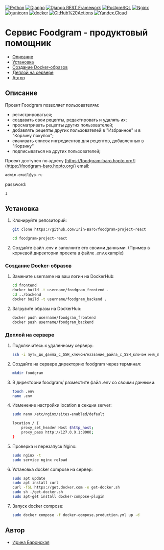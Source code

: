 [![Python](https://img.shields.io/badge/-Python-464646?style=flat-square&logo=Python)](https://www.python.org/)
[![Django](https://img.shields.io/badge/-Django-464646?style=flat-square&logo=Django)](https://www.djangoproject.com/)
[![Django REST Framework](https://img.shields.io/badge/-Django%20REST%20Framework-464646?style=flat-square&logo=Django%20REST%20Framework)](https://www.django-rest-framework.org/)
[![PostgreSQL](https://img.shields.io/badge/-PostgreSQL-464646?style=flat-square&logo=PostgreSQL)](https://www.postgresql.org/)
[![Nginx](https://img.shields.io/badge/-NGINX-464646?style=flat-square&logo=NGINX)](https://nginx.org/ru/)
[![gunicorn](https://img.shields.io/badge/-gunicorn-464646?style=flat-square&logo=gunicorn)](https://gunicorn.org/)
[![docker](https://img.shields.io/badge/-Docker-464646?style=flat-square&logo=docker)](https://www.docker.com/)
[![GitHub%20Actions](https://img.shields.io/badge/-GitHub%20Actions-464646?style=flat-square&logo=GitHub%20actions)](https://github.com/features/actions)
[![Yandex.Cloud](https://img.shields.io/badge/-Yandex.Cloud-464646?style=flat-square&logo=Yandex.Cloud)](https://cloud.yandex.ru/)
<br>

# Cервис Foodgram - продуктовый помощник

- [Описание](#description)
- [Установка](#run)
- [Создание Docker-образов](#docker)
- [Деплой на сервере](#deploy)
- [Автор](#author)


## Описание <a id=description></a>

Проект Foodgram позволяет пользователям:
  - регистрироваться;
  - создавать свои рецепты, редактировать и удалять их;
  - просматривать рецепты других пользователей;
  - добавлять рецепты других пользователей в "Избранное" и в "Корзину покупок";
  - скачивать список ингредиентов для рецептов, добавленных в "Корзину"
  - подписываться на других пользователей;

Проект доступен по адресу [https://foodgram-baro.hopto.org/](https://foodgram-baro.hopto.org/)
email: 
```sh
admin-email@ya.ru
```
password:
```sh
1
```

## Установка <a id=run></a>

1. Клонируйте репозиторий:

    ```sh
    git clone https://github.com/Irin-Baro/foodgram-project-react
    ```
    ```sh
    cd foodgram-project-react
    ```
2. Создайте файл .env и заполните его своими данными. (Пример в корневой директории проекта в файле .env.example)

### Создание Docker-образов <a id=docker></a>

1.  Замените username на ваш логин на DockerHub:

    ```sh
    cd frontend
    docker build -t username/foodgram_frontend .
    cd ../backend
    docker build -t username/foodgram_backend . 
    ```

2. Загрузите образы на DockerHub:

    ```sh
    docker push username/foodgram_frontend
    docker push username/foodgram_backend
    ```

### Деплой на сервере <a id=deploy></a>

1. Подключитесь к удаленному серверу:

    ```sh
    ssh -i путь_до_файла_с_SSH_ключом/название_файла_с_SSH_ключом имя_пользователя@ip_адрес_сервера 
    ```

2. Создайте на сервере директорию foodgram через терминал:

    ```sh
    mkdir foodgram
    ```

3. В директории foodgram/ разместите файл .env со своими данными:

    ```sh
    touch .env
    nano .env
    ```

4. Изменение настройки location в секции server:

    ```sh
    sudo nano /etc/nginx/sites-enabled/default
    ```

    ```sh
    location / {
        proxy_set_header Host $http_host;
        proxy_pass http://127.0.0.1:8000;
    }
    ```

5. Проверка и перезапуск Nginx:

    ```sh
    sudo nginx -t
    sudo service nginx reload
    ```

6. Установка docker compose на сервер:

    ```sh
    sudo apt update
    sudo apt install curl
    curl -fSL https://get.docker.com -o get-docker.sh
    sudo sh ./get-docker.sh
    sudo apt-get install docker-compose-plugin
    ```

7. Запуск docker compose:

    ```sh
    sudo docker compose -f docker-compose.production.yml up -d
    ```

## Автор <a id=author></a>
 
- [Ирина Баронская](https://github.com/Irin-Baro)

